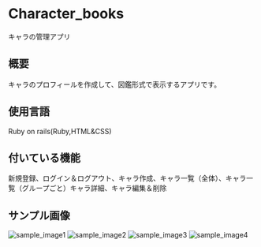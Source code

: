# Character_books

キャラの管理アプリ

## 概要

キャラのプロフィールを作成して、図鑑形式で表示するアプリです。

## 使用言語

Ruby on rails(Ruby,HTML&CSS)

## 付いている機能

新規登録、ログイン＆ログアウト、キャラ作成、キャラ一覧（全体）、キャラ一覧（グループごと）キャラ詳細、キャラ編集＆削除

## サンプル画像

![sample_image1](https://user-images.githubusercontent.com/114735182/196668220-9486a3f4-8504-4cae-b8f1-466fcdf6910a.png)
![sample_image2](https://user-images.githubusercontent.com/114735182/196670794-93ff5389-25c5-4d3b-b5bb-df450dbded3d.png)
![sample_image3](https://user-images.githubusercontent.com/114735182/196671051-8f2aa7f1-8075-4d2f-9f06-041e3d41a1fe.png)
![sample_image4](https://user-images.githubusercontent.com/114735182/196671200-f7062e22-ed07-49e6-b079-bb6f04bbef88.png)



